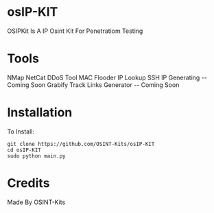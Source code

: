 # osIP-KIT
OSIPKit Is A IP Osint Kit For Penetratiom Testing
# Tools
NMap
NetCat
DDoS Tool
MAC Flooder
IP Lookup
SSH
IP Generating -- Coming Soon
Grabify Track Links Generator -- Coming Soon
# Installation
To Install:
```
git clone https://github.com/OSINT-Kits/osIP-KIT
cd osIP-KIT
sudo python main.py
```
# Credits
Made By OSINT-Kits
